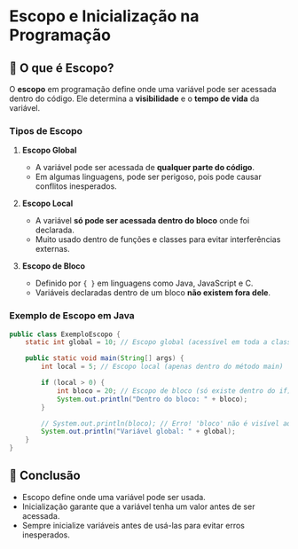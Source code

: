 # Escopo e Inicialização na Programação

## 📌 O que é Escopo?
O **escopo** em programação define onde uma variável pode ser acessada dentro do código. Ele determina a **visibilidade** e o **tempo de vida** da variável.

### Tipos de Escopo

1. **Escopo Global**  
   - A variável pode ser acessada de **qualquer parte do código**.
   - Em algumas linguagens, pode ser perigoso, pois pode causar conflitos inesperados.

2. **Escopo Local**  
   - A variável **só pode ser acessada dentro do bloco** onde foi declarada.
   - Muito usado dentro de funções e classes para evitar interferências externas.

3. **Escopo de Bloco**  
   - Definido por `{ }` em linguagens como Java, JavaScript e C.
   - Variáveis declaradas dentro de um bloco **não existem fora dele**.

### Exemplo de Escopo em Java

```java
public class ExemploEscopo {
    static int global = 10; // Escopo global (acessível em toda a classe)

    public static void main(String[] args) {
        int local = 5; // Escopo local (apenas dentro do método main)

        if (local > 0) {
            int bloco = 20; // Escopo de bloco (só existe dentro do if)
            System.out.println("Dentro do bloco: " + bloco);
        }

        // System.out.println(bloco); // Erro! 'bloco' não é visível aqui
        System.out.println("Variável global: " + global);
    }
}

```

## 🚀  Conclusão

- Escopo define onde uma variável pode ser usada.
- Inicialização garante que a variável tenha um valor antes de ser acessada.
- Sempre inicialize variáveis antes de usá-las para evitar erros inesperados.